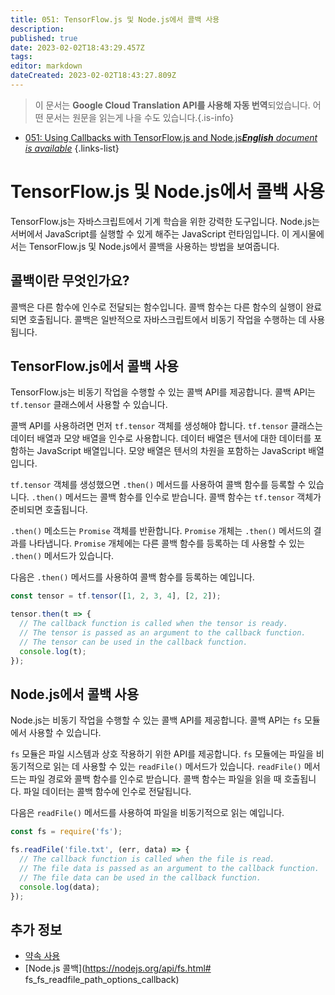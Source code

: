 ```yaml
---
title: 051: TensorFlow.js 및 Node.js에서 콜백 사용
description: 
published: true
date: 2023-02-02T18:43:29.457Z
tags: 
editor: markdown
dateCreated: 2023-02-02T18:43:27.809Z
---
```


> 이 문서는 **Google Cloud Translation API를 사용해 자동 번역**되었습니다.
어떤 문서는 원문을 읽는게 나을 수도 있습니다.{.is-info}



- [051: Using Callbacks with TensorFlow.js and Node.js***English** document is available*](/en/Knowledge-base/TensorFlow-js/Learning/051-using-callbacks-with-tensorflow-js-and-node-js)
{.links-list}


# TensorFlow.js 및 Node.js에서 콜백 사용

TensorFlow.js는 자바스크립트에서 기계 학습을 위한 강력한 도구입니다. Node.js는 서버에서 JavaScript를 실행할 수 있게 해주는 JavaScript 런타임입니다. 이 게시물에서는 TensorFlow.js 및 Node.js에서 콜백을 사용하는 방법을 보여줍니다.

## 콜백이란 무엇인가요?

콜백은 다른 함수에 인수로 전달되는 함수입니다. 콜백 함수는 다른 함수의 실행이 완료되면 호출됩니다. 콜백은 일반적으로 자바스크립트에서 비동기 작업을 수행하는 데 사용됩니다.

## TensorFlow.js에서 콜백 사용

TensorFlow.js는 비동기 작업을 수행할 수 있는 콜백 API를 제공합니다. 콜백 API는 `tf.tensor` 클래스에서 사용할 수 있습니다.

콜백 API를 사용하려면 먼저 `tf.tensor` 객체를 생성해야 합니다. `tf.tensor` 클래스는 데이터 배열과 모양 배열을 인수로 사용합니다. 데이터 배열은 텐서에 대한 데이터를 포함하는 JavaScript 배열입니다. 모양 배열은 텐서의 차원을 포함하는 JavaScript 배열입니다.

`tf.tensor` 객체를 생성했으면 `.then()` 메서드를 사용하여 콜백 함수를 등록할 수 있습니다. `.then()` 메서드는 콜백 함수를 인수로 받습니다. 콜백 함수는 `tf.tensor` 객체가 준비되면 호출됩니다.

`.then()` 메소드는 `Promise` 객체를 반환합니다. `Promise` 개체는 `.then()` 메서드의 결과를 나타냅니다. `Promise` 개체에는 다른 콜백 함수를 등록하는 데 사용할 수 있는 `.then()` 메서드가 있습니다.

다음은 `.then()` 메서드를 사용하여 콜백 함수를 등록하는 예입니다.

```javascript
const tensor = tf.tensor([1, 2, 3, 4], [2, 2]);

tensor.then(t => {
  // The callback function is called when the tensor is ready.
  // The tensor is passed as an argument to the callback function.
  // The tensor can be used in the callback function.
  console.log(t);
});
```

## Node.js에서 콜백 사용

Node.js는 비동기 작업을 수행할 수 있는 콜백 API를 제공합니다. 콜백 API는 `fs` 모듈에서 사용할 수 있습니다.

`fs` 모듈은 파일 시스템과 상호 작용하기 위한 API를 제공합니다. `fs` 모듈에는 파일을 비동기적으로 읽는 데 사용할 수 있는 `readFile()` 메서드가 있습니다. `readFile()` 메서드는 파일 경로와 콜백 함수를 인수로 받습니다. 콜백 함수는 파일을 읽을 때 호출됩니다. 파일 데이터는 콜백 함수에 인수로 전달됩니다.

다음은 `readFile()` 메서드를 사용하여 파일을 비동기적으로 읽는 예입니다.

```javascript
const fs = require('fs');

fs.readFile('file.txt', (err, data) => {
  // The callback function is called when the file is read.
  // The file data is passed as an argument to the callback function.
  // The file data can be used in the callback function.
  console.log(data);
});
```

## 추가 정보

- [약속 사용](https://developer.mozilla.org/en-US/docs/Web/JavaScript/Guide/Using_promises)
- [Node.js 콜백](https://nodejs.org/api/fs.html# fs_fs_readfile_path_options_callback)